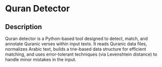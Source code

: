 # Quran Detector

## Description

Quran detector is a Python-based tool designed to detect, match, and annotate Quranic verses within input texts. It reads Quranic data files, normalizes Arabic text, builds a trie-based data structure for efficient matching, and uses error-tolerant techniques (via Levenshtein distance) to handle minor mistakes in the input.